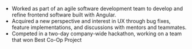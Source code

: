 - Worked as part of an agile software development team to develop and refine frontend software built with Angular.
- Acquired a new perspective and interest in UX through bug fixes, feature implementations, and discussions with mentors and teammates.
- Competed in a two-day company-wide hackathon, working on a team that won Best Co-Op Project

